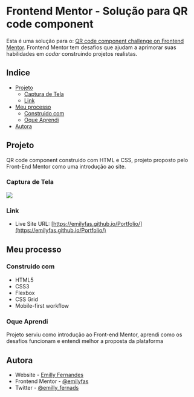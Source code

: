 # Frontend Mentor - Solução para QR code component

Esta é uma solução para o: [QR code component challenge on Frontend Mentor](https://www.frontendmentor.io/challenges/qr-code-component-iux_sIO_H). Frontend Mentor tem desafios que ajudam a aprimorar suas habilidades em <i>codar</i> construindo projetos realistas.

## Indice

- [Projeto](#projeto)
  - [Captura de Tela](#captura-de-tela)
  - [Link](#link)
- [Meu processo](#meu-processo)
  - [Construido com](#construido-com)
  - [Oque Aprendi](#oque-aprendi)
- [Autora](#autora)

## Projeto

QR code component construido com HTML e CSS, projeto proposto pelo Front-End Mentor como uma introdução ao site.

### Captura de Tela

![](./screenshot.jpg)

### Link

- Live Site URL: [https://emilyfas.github.io/Portfolio/](https://emilyfas.github.io/Portfolio/)

## Meu processo

### Construido com

- HTML5
- CSS3
- Flexbox
- CSS Grid
- Mobile-first workflow


### Oque Aprendi

Projeto serviu como introdução ao Front-end Mentor, aprendi como os desafios funcionam e entendi melhor a proposta da plataforma


## Autora

- Website - [Emilly Fernandes](https://www.github.com/emilyfas/emilyfas)
- Frontend Mentor - [@emilyfas](https://www.frontendmentor.io/profile/emilyfas)
- Twitter - [@emilly_fernads](https://www.twitter.com/emilly_fernads)